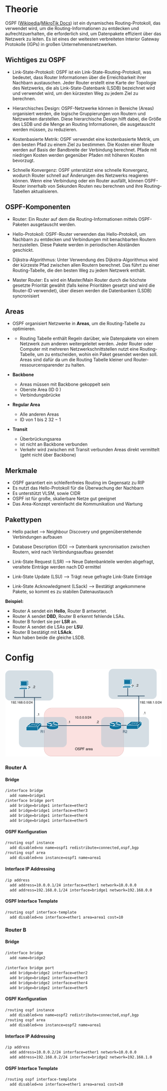 # Theorie
OSPF ([Wikipedia](https://de.wikipedia.org/wiki/Open_Shortest_Path_First)/[MikroTik Docs](https://help.mikrotik.com/docs/spaces/ROS/pages/9863229/OSPF#OSPF-Overview)) ist ein dynamisches Routing-Protokoll, das verwendet wird, um die Routing-Informationen zu entdecken und aufrechtzuerhalten, die erforderlich sind, um Datenpakete effizient über das Netzwerk zu leiten. Es ist eines der weitesten verbreiteten Interior Gateway Protokolle (IGPs) in großen Unternehmensnetzwerken.
## Wichtiges zu OSPF
- Link-State-Protokoll: OSPF ist ein Link-State-Routing-Protokoll, was bedeutet, dass Router Informationen über die Erreichbarkeit ihrer Nachbarn austauschen. Jeder Router erstellt eine Karte der Topologie des Netzwerks, die als Link-State-Datenbank (LSDB) bezeichnet wird und verwendet wird, um den kürzesten Weg zu jedem Ziel zu berechnen.

- Hierarchisches Design: OSPF-Netzwerke können in Bereiche (Areas) organisiert werden, die logische Gruppierungen von Routern und Netzwerken darstellen. Diese hierarchische Design hilft dabei, die Größe des LSDB und die Menge an Routing Informationen, die ausgetauscht werden müssen, zu reduzieren.

- Kostenbasierte Metrik: OSPF verwendet eine kostenbasierte Metrik, um den besten Pfad zu einem Ziel zu bestimmen. Die Kosten einer Route werden auf Basis der Bandbreite der Verbindung berechnet. Pfade mit niedrigen Kosten werden gegenüber Pfaden mit höheren Kosten bevorzugt.

- Schnelle Konvergenz: OSPF unterstützt eine schnelle Konvergenz, wodurch Router schnell auf Änderungen des Netzwerks reagieren können. Wenn eine Verbindung oder ein Router ausfällt, können OSPF-Router innerhalb von Sekunden Routen neu berechnen und ihre Routing-Tabellen aktualisieren.
## OSPF-Komponenten
- Router: Ein Router auf dem die Routing-Informationen mittels OSPF-Paketen ausgetauscht werden.

- Hello-Protokoll: OSPF-Router verwenden das Hello-Protokoll, um Nachbarn zu entdecken und Verbindungen mit benachbarten Routern herzustellen. Diese Pakete werden in periodischen Abständen geschickt.

- Dijkstra-Algorithmus: Unter Verwendung des Dijkstra-Algorithmus wird der kürzeste Pfad zwischen allen Routern berechnet. Das führt zu einer Routing-Tabelle, die den besten Weg zu jedem Netzwerk enthält.

- Master Router: Es wird ein Master/Main Router durch die höchste gesetzte Priorität gewählt (falls keine Prioritäten gesetzt sind wird die Router-ID verwendet), über diesen werden die Datenbanken (LSDB) syncronisiert
## Areas
- OSPF organisiert Netzwerke in **Areas**, um die Routing-Tabelle zu optimieren.
- - Routing Tabelle enthält Regeln darüber, wie Datenpakete von einem Netzwerk zum anderen weitergeleitet werden. Jeder Router oder Computer mit mehreren Netzwerkschnittstellen nutzt eine Routing-Tabelle, um zu entscheiden, wohin ein Paket gesendet werden soll. Areas sind dafür da um die Routing Tabelle kleiner und Router-ressourcensparender zu halten.

- **Backbone**
  - Areas müssen mit Backbone gekoppelt sein
  - Oberste Area (ID 0 )
  - Verbindungsbrücke
- **Regular Area**
  - Alle anderen Areas
  - ID von 1 bis 2 32 − 1
- **Transit**  
  - Überbrückungsarea
  - ist nicht an Backbone verbunden
  - Verkehr wird zwischen mit Transit verbunden Areas direkt vermittelt (geht nicht über Backbone)
## Merkmale 
- OSPF garantiert ein schleifenfreies Routing im Gegensatz zu RIP
- Es nutzt das Hello-Protokoll für die Überwachung der Nachbarn
- Es unterstützt VLSM, sowie CIDR
- OSPF ist für große, skalierbare Netze gut geeignet
- Das Area-Konzept vereinfacht die Kommunikation und Wartung
## Pakettypen
- Hello packet --> Neighbour Discovery und gegenüberstehende Verbindungen aufbauen

- Database Description (DD) --> Datenbank syncronisation zwischen Routern, wird nach Verbindungsaufbau gesendet

- Link-State Request (LSR) --> Neue Datenbankteile werden abgefragt, veraltete Einträge werden nach DD ermittel

- Link-State Update (LSU) --> Trägt neue gefragte Link-State Einträge

- Link-State Acknowledgment (LSack) --> Bestätigt angekommene Pakete, so kommt es zu stabilen Datenaustausch

**Beispiel:**
- Router A sendet ein **Hello**, Router B antwortet.
- Router A sendet **DBD**, Router B erkennt fehlende LSAs.
- Router B fordert sie per **LSR** an.
- Router A sendet die LSAs per **LSU**.
- Router B bestätigt mit **LSAck**.
- Nun haben beide die gleiche LSDB.

# Config
![](../images/ospf.png)
### Router A
#### Bridge
```
/interface bridge
  add name=bridge1
/interface bridge port
  add bridge=bridge1 interface=ether2
  add bridge=bridge1 interface=ether3
  add bridge=bridge1 interface=ether4
  add bridge=bridge1 interface=ether5
```
#### OSPF Konfiguration
```
/routing ospf instance
  add disabled=no name=ospf1 redistribute=connected,ospf,bgp
/routing ospf area
  add disabled=no instance=ospf1 name=area1
```
#### Interface IP Addressing
```
/ip address
  add address=10.0.0.1/24 interface=ether1 network=10.0.0.0
  add address=192.168.0.1/24 interface=bridge1 network=192.168.0.0
```
#### OSPF Interface Template
```
/routing ospf interface-template
  add disabled=no interface=ether1 area=area1 cost=10
```
### Router B
#### Bridge
```
/interface bridge
  add name=bridge2

/interface bridge port
  add bridge=bridge2 interface=ether2
  add bridge=bridge2 interface=ether3
  add bridge=bridge2 interface=ether4
  add bridge=bridge2 interface=ether5
```
#### OSPF Konfiguration
```
/routing ospf instance
  add disabled=no name=ospf2 redistribute=connected,ospf,bgp
/routing ospf area
  add disabled=no instance=ospf2 name=area1
```
#### Interface IP Addressing
```
/ip address
  add address=10.0.0.2/24 interface=ether1 network=10.0.0.0
  add address=192.168.0.2/24 interface=bridge2 network=192.168.1.0
```
#### OSPF Interface Template
```
/routing ospf interface-template
  add disabled=no interface=ether1 area=area1 cost=10
```
